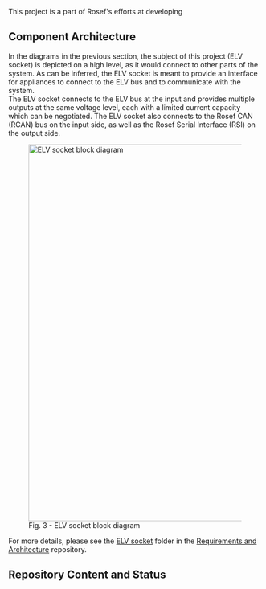 <!-- include (../_chapters/title.md) -->  
  

This project is a part of Rosef's efforts at developing <!-- include (../_chapters/intro.md) -->  
  

<!-- include (../_chapters/hw_licensing.md) -->  
  

<!-- include (../_chapters/sys_architecture.md) -->  
  

## Component Architecture
  
In the diagrams in the previous section, the subject of this project (ELV socket) is depicted on a high level, as it would connect to other parts of the system. As can be inferred, the ELV socket is meant to provide an interface for appliances to connect to the ELV bus and to communicate with the system.  
The ELV socket connects to the ELV bus at the input and provides multiple outputs at the same voltage level, each with a limited current capacity which can be negotiated. The ELV socket also connects to the Rosef CAN (RCAN) bus on the input side, as well as the Rosef Serial Interface (RSI) on the output side.
  
<figure>
  <img src="/docs/bd_elv-socket.svg" alt="ELV socket block diagram" width="750"/>
  <figcaption>Fig. 3 - ELV socket block diagram</figcaption>
</figure>

For more details, please see the [ELV socket]() <!-- TODO --> folder in the [Requirements and Architecture]()<!--TODO--> repository.


## Repository Content and Status

<!--TODO describe repo content-->
<!--TODO status--> 


<!-- include (../_chapters/how-to-contribute.md) -->
  
  
<!-- include (../_chapters/about-us.md) --> 







